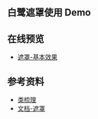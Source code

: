 ## 白鹭遮罩使用 Demo

## 在线预览
+ [遮罩-基本效果](http://weixin.easysolves.com/sites/egret_demo/mask/basic/)


## 参考资料
+ [类梳理](https://github.com/Jesonhu/egret-construction-study)
+ [文档-遮罩](http://developer.egret.com/cn/github/egret-docs/Engine2D/mask/mask/index.html)
